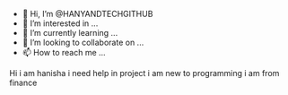 - 👋 Hi, I’m @HANYANDTECHGITHUB
- 👀 I’m interested in ...
- 🌱 I’m currently learning ...
- 💞️ I’m looking to collaborate on ...
- 📫 How to reach me ...

<!---
HANYANDTECHGITHUB/HANYANDTECHGITHUB is a ✨ special ✨ repository because its `README.md` (this file) appears on your GitHub profile.
You can click the Preview link to take a look at your changes.
--->
Hi i am hanisha
i need help in project
i am new to programming
i am from finance
